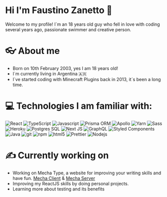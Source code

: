 # Hi I'm Faustino Zanetto 👋

Welcome to my profile! I´m an 18 years old guy who fell in love with coding several years ago, passionate swimmer and creative person.

# 👓 About me

<ul>
<li>Born on 10th February 2003, yes I am 18 years old!</li>
<li>I´m currently living in Argentina 🇦🇷</li>
<li>I´ve started coding with Minecraft Plugins back in 2013, it´s been a long time.</li>
</ul>

# 💻 Technologies I am familiar with:

<p>
  <img alt="React" src="https://img.shields.io/badge/-React-45b8d8?style=for-the-badge-round&logo=react&logoColor=white" />
  <img alt="TypeScript" src="https://img.shields.io/badge/-TypeScript-007ACC?style=for-the-badge-round&logo=typescript&logoColor=white" />
  <img alt="Javascript" src="https://img.shields.io/badge/JavaScript-F7DF1E?style=for-the-badge-round&logo=javascript&logoColor=white"/>
  <img alt="Prisma ORM" src="https://img.shields.io/badge/-Prisma-38A169?style=for-the-badge-round&logo=prisma&logoColor=white" />
  <img alt="Apollo" src="https://img.shields.io/badge/-Apollo%20GraphQL-311C87?style=for-the-badge-round&logo=apollo-graphql&logoColor=white" />
    <img alt="Yarn" src="https://img.shields.io/badge/-Yarn-CB3837?style=for-the-badge-round&logo=yarn&logoColor=white" />
   <img alt="Sass" src="https://img.shields.io/badge/-Sass-CC6699?style=for-the-badge-round&logo=sass&logoColor=white" />
  <img alt="Heroku" src="https://img.shields.io/badge/-Heroku-430098?style=for-the-badge-round&logo=heroku&logoColor=white" />
  <img alt="Postgres SQL" src="https://img.shields.io/badge/PostgreSQL-316192?style=for-the-badge-round&logo=postgresql&logoColor=white"/>
  <img alt="Next JS" src="https://img.shields.io/badge/-NextJS-007ACC?style=for-the-badge-round&logo=vercel&logoColor=white"/>
  <img alt="GraphQL" src="https://img.shields.io/badge/-GraphQL-E10098?style=for-the-badge-round&logo=graphql&logoColor=white" />
  <img alt="Styled Components" src="https://img.shields.io/badge/-Styled_Components-db7092?style=for-the-badge-round&logo=styled-components&logoColor=white" />
  <img alt="Java" src="https://img.shields.io/badge/-Java-EC4A3F?style=for-the-badge-round&logo=java&logoColor=white" />
  <img alt="git" src="https://img.shields.io/badge/-Git-F05032?style=for-the-badge-round&logo=git&logoColor=white" />
  <img alt="npm" src="https://img.shields.io/badge/-NPM-CB3837?style=for-the-badge-round&logo=npm&logoColor=white" />
  <img alt="html5" src="https://img.shields.io/badge/-HTML5-E34F26?style=for-the-badge-round&logo=html5&logoColor=white" />
  <img alt="Prettier" src="https://img.shields.io/badge/-Prettier-F7B93E?style=for-the-badge-round&logo=prettier&logoColor=white" />

  <img alt="Nodejs" src="https://img.shields.io/badge/-Nodejs-43853d?style=for-the-badge-round&logo=Node.js&logoColor=white" />
</p>

# ✍️ Currently working on

<ul>

<li>Working on Mecha Type, a website for improving your writing skills and have fun. <a href="https://github.com/faustinozanetto/mecha-client">Mecha Client</a> & <a href="https://github.com/faustinozanetto/mecha-server">Mecha Server</a></li>
<li>Improving my ReactJS skills by doing personal projects.</li>
<li>Learning more about testing and its benefits</li>
</ul>
